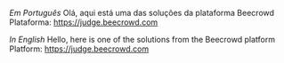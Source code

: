 *Em Português*
Olá, aqui está uma das soluções da plataforma Beecrowd
Plataforma: https://judge.beecrowd.com

*In English*
Hello, here is one of the solutions from the Beecrowd platform
Platform: https://judge.beecrowd.com
